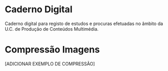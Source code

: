 # Caderno Digital

Caderno digital para registo de estudos e procuras efetuadas no âmbito da U.C. de Produção de Conteúdos Multimédia.

# Compressão Imagens

[ADICIONAR EXEMPLO DE COMPRESSÃO]
